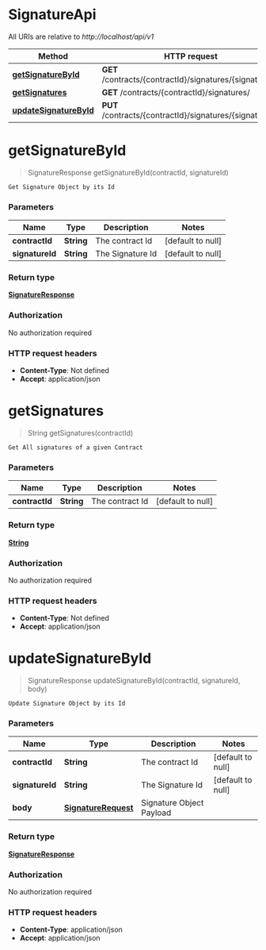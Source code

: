 # SignatureApi

All URIs are relative to *http://localhost/api/v1*

Method | HTTP request | Description
------------- | ------------- | -------------
[**getSignatureById**](SignatureApi.md#getSignatureById) | **GET** /contracts/{contractId}/signatures/{signatureId} | 
[**getSignatures**](SignatureApi.md#getSignatures) | **GET** /contracts/{contractId}/signatures/ | 
[**updateSignatureById**](SignatureApi.md#updateSignatureById) | **PUT** /contracts/{contractId}/signatures/{signatureId} | 


<a name="getSignatureById"></a>
# **getSignatureById**
> SignatureResponse getSignatureById(contractId, signatureId)



    Get Signature Object by its Id

### Parameters

Name | Type | Description  | Notes
------------- | ------------- | ------------- | -------------
 **contractId** | **String**| The contract Id | [default to null]
 **signatureId** | **String**| The Signature Id | [default to null]

### Return type

[**SignatureResponse**](../Models/SignatureResponse.md)

### Authorization

No authorization required

### HTTP request headers

- **Content-Type**: Not defined
- **Accept**: application/json

<a name="getSignatures"></a>
# **getSignatures**
> String getSignatures(contractId)



    Get All signatures of a given Contract

### Parameters

Name | Type | Description  | Notes
------------- | ------------- | ------------- | -------------
 **contractId** | **String**| The contract Id | [default to null]

### Return type

[**String**](../Models/string.md)

### Authorization

No authorization required

### HTTP request headers

- **Content-Type**: Not defined
- **Accept**: application/json

<a name="updateSignatureById"></a>
# **updateSignatureById**
> SignatureResponse updateSignatureById(contractId, signatureId, body)



    Update Signature Object by its Id

### Parameters

Name | Type | Description  | Notes
------------- | ------------- | ------------- | -------------
 **contractId** | **String**| The contract Id | [default to null]
 **signatureId** | **String**| The Signature Id | [default to null]
 **body** | [**SignatureRequest**](../Models/SignatureRequest.md)| Signature Object Payload |

### Return type

[**SignatureResponse**](../Models/SignatureResponse.md)

### Authorization

No authorization required

### HTTP request headers

- **Content-Type**: application/json
- **Accept**: application/json


